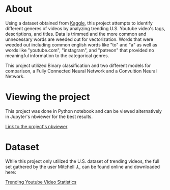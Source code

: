 # About
Using a dataset obtained from [Kaggle](https://www.kaggle.com), this project attempts to identify different generes of videos by analyzing trending U.S. Youtube video's tags, descriptions, and titles.
Data is trimmed and the more common and unnecessary words are weeded out for vectorization.
Words that were weeded out including common english words like "to" and "a" as well as words like "youtube.com", "instagram", and "patreon" that provided no meaningful information to the categorical genres.

This project utilized Binary classification and two different models for comparison, a Fully Connected Neural Network and a Convultion Neural Network. 

# Viewing the project 
This project was done in Python notebook and can be viewed alternatively in Jupyter's nbviewer for the best results. 

[Link to the project's nbviewer](https://nbviewer.org/github/KyleNThao/Youtube_BiClassification/blob/main/YouTube_Trending_Binary_Classification.ipynb)

# Dataset
While this project only utilized the U.S. dataset of trending videos, the full set gathered by the user Mitchell J., can be found online and downloaded here:

[Trending Youtube Video Statistics](https://www.kaggle.com/datasnaek/youtube-new)
